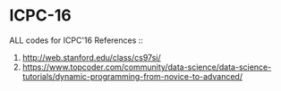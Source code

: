 # ICPC-16
ALL codes for ICPC'16
References :: 
1) http://web.stanford.edu/class/cs97si/
2) https://www.topcoder.com/community/data-science/data-science-tutorials/dynamic-programming-from-novice-to-advanced/
